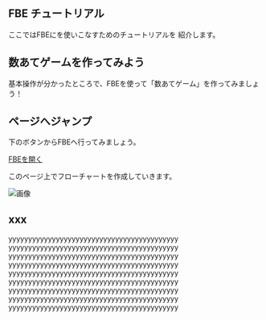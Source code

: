 <Section>

# FBE チュートリアル

ここではFBEにを使いこなすためのチュートリアルを
紹介します。

## 数あてゲームを作ってみよう

基本操作が分かったところで、FBEを使って「数あてゲーム」を作ってみましょう！

</Section>

<Section>

## ページへジャンプ

下のボタンからFBEへ行ってみましょう。

[FBEを開く](https://fbe.vercel.app/)

このページ上でフローチャートを作成していきます。

![画像](ss_04)

</Section>

<!-- 

- フローを追加
- 
- 

 -->

<Section>

## xxx

yyyyyyyyyyyyyyyyyyyyyyyyyyyyyyyyyyyyyyyyyyy
yyyyyyyyyyyyyyyyyyyyyyyyyyyyyyyyyyyyyyyyyyy
yyyyyyyyyyyyyyyyyyyyyyyyyyyyyyyyyyyyyyyyyyy
yyyyyyyyyyyyyyyyyyyyyyyyyyyyyyyyyyyyyyyyyyy
yyyyyyyyyyyyyyyyyyyyyyyyyyyyyyyyyyyyyyyyyyy
yyyyyyyyyyyyyyyyyyyyyyyyyyyyyyyyyyyyyyyyyyy
yyyyyyyyyyyyyyyyyyyyyyyyyyyyyyyyyyyyyyyyyyy
yyyyyyyyyyyyyyyyyyyyyyyyyyyyyyyyyyyyyyyyyyy
yyyyyyyyyyyyyyyyyyyyyyyyyyyyyyyyyyyyyyyyyyy

</Section>

